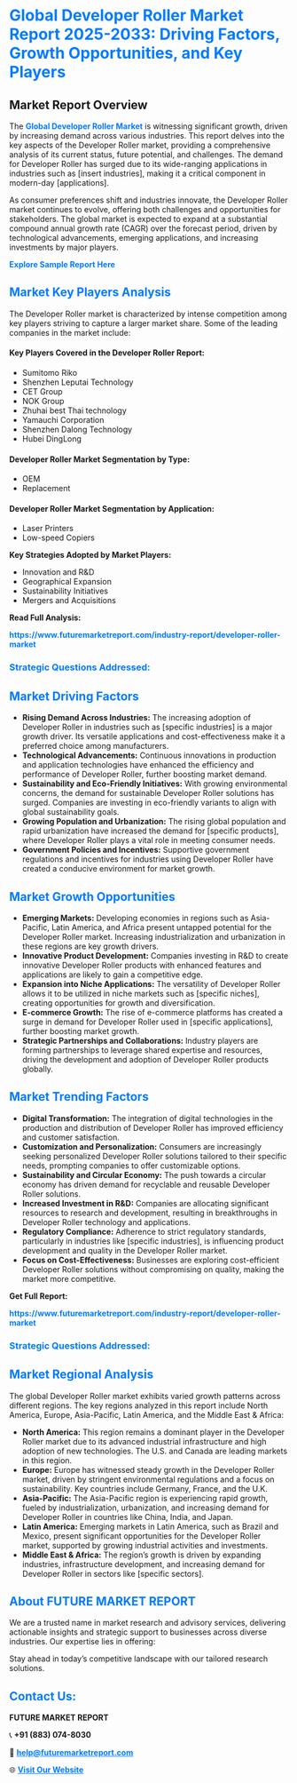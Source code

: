 <h1 style="color: #007BFF;">Global Developer Roller Market Report 2025-2033: Driving Factors, Growth Opportunities, and Key Players</h1>

<section id="overview">
<h2>Market Report Overview</h2>
<p>The <a href="https://www.futuremarketreport.com/industry-report/developer-roller-market" style="color: #007BFF; text-decoration: none;"><strong>Global Developer Roller Market</strong></a> is witnessing significant growth, driven by increasing demand across various industries. This report delves into the key aspects of the Developer Roller market, providing a comprehensive analysis of its current status, future potential, and challenges. The demand for Developer Roller has surged due to its wide-ranging applications in industries such as [insert industries], making it a critical component in modern-day [applications].</p>
<p>As consumer preferences shift and industries innovate, the Developer Roller market continues to evolve, offering both challenges and opportunities for stakeholders. The global market is expected to expand at a substantial compound annual growth rate (CAGR) over the forecast period, driven by technological advancements, emerging applications, and increasing investments by major players.</p>
</section>

<section id="overview">
<p><a href="https://www.futuremarketreport.com/request-sample/reportId=81308" style="color: #007BFF; text-decoration: none;"><strong>Explore Sample Report Here</strong></a></p>
</section>

<section id="key-players">
<h2 style="color: #007BFF;">Market Key Players Analysis</h2>
<p>The Developer Roller market is characterized by intense competition among key players striving to capture a larger market share. Some of the leading companies in the market include:</p>
<h4>Key Players Covered in the Developer Roller Report:</h4>
<ul><li>Sumitomo Riko</li><li>Shenzhen Leputai Technology</li><li>CET Group</li><li>NOK Group</li><li>Zhuhai best Thai technology</li><li>Yamauchi Corporation</li><li>Shenzhen Dalong Technology</li><li>Hubei DingLong</li></ul>
<h4>Developer Roller Market Segmentation by Type:</h4>
<ul><li>OEM</li><li>Replacement</li></ul>

<h4>Developer Roller Market Segmentation by Application:</h4>
<ul><li>Laser Printers</li><li>Low-speed Copiers</li></ul>
<p><strong>Key Strategies Adopted by Market Players:</strong></p>
<ul>
<li>Innovation and R&D</li>
<li>Geographical Expansion</li>
<li>Sustainability Initiatives</li>
<li>Mergers and Acquisitions</li>
</ul>
</section>

<section>
<p><strong>Read Full Analysis: </strong></p><a href="https://www.futuremarketreport.com/industry-report/developer-roller-market" style="color: #007BFF; text-decoration: none;"><strong>https://www.futuremarketreport.com/industry-report/developer-roller-market</strong></a>
<h3 style="color: #007BFF;">Strategic Questions Addressed:</h3>
</section>

<section id="driving-factors">
<h2 style="color: #007BFF;">Market Driving Factors</h2>
<ul>
<li><strong>Rising Demand Across Industries:</strong> The increasing adoption of Developer Roller in industries such as [specific industries] is a major growth driver. Its versatile applications and cost-effectiveness make it a preferred choice among manufacturers.</li>
<li><strong>Technological Advancements:</strong> Continuous innovations in production and application technologies have enhanced the efficiency and performance of Developer Roller, further boosting market demand.</li>
<li><strong>Sustainability and Eco-Friendly Initiatives:</strong> With growing environmental concerns, the demand for sustainable Developer Roller solutions has surged. Companies are investing in eco-friendly variants to align with global sustainability goals.</li>
<li><strong>Growing Population and Urbanization:</strong> The rising global population and rapid urbanization have increased the demand for [specific products], where Developer Roller plays a vital role in meeting consumer needs.</li>
<li><strong>Government Policies and Incentives:</strong> Supportive government regulations and incentives for industries using Developer Roller have created a conducive environment for market growth.</li>
</ul>
</section>

<section id="growth-opportunities">
<h2 style="color: #007BFF;">Market Growth Opportunities</h2>
<ul>
<li><strong>Emerging Markets:</strong> Developing economies in regions such as Asia-Pacific, Latin America, and Africa present untapped potential for the Developer Roller market. Increasing industrialization and urbanization in these regions are key growth drivers.</li>
<li><strong>Innovative Product Development:</strong> Companies investing in R&D to create innovative Developer Roller products with enhanced features and applications are likely to gain a competitive edge.</li>
<li><strong>Expansion into Niche Applications:</strong> The versatility of Developer Roller allows it to be utilized in niche markets such as [specific niches], creating opportunities for growth and diversification.</li>
<li><strong>E-commerce Growth:</strong> The rise of e-commerce platforms has created a surge in demand for Developer Roller used in [specific applications], further boosting market growth.</li>
<li><strong>Strategic Partnerships and Collaborations:</strong> Industry players are forming partnerships to leverage shared expertise and resources, driving the development and adoption of Developer Roller products globally.</li>
</ul>
</section>

<section id="trending-factors">
<h2 style="color: #007BFF;">Market Trending Factors</h2>
<ul>
<li><strong>Digital Transformation:</strong> The integration of digital technologies in the production and distribution of Developer Roller has improved efficiency and customer satisfaction.</li>
<li><strong>Customization and Personalization:</strong> Consumers are increasingly seeking personalized Developer Roller solutions tailored to their specific needs, prompting companies to offer customizable options.</li>
<li><strong>Sustainability and Circular Economy:</strong> The push towards a circular economy has driven demand for recyclable and reusable Developer Roller solutions.</li>
<li><strong>Increased Investment in R&D:</strong> Companies are allocating significant resources to research and development, resulting in breakthroughs in Developer Roller technology and applications.</li>
<li><strong>Regulatory Compliance:</strong> Adherence to strict regulatory standards, particularly in industries like [specific industries], is influencing product development and quality in the Developer Roller market.</li>
<li><strong>Focus on Cost-Effectiveness:</strong> Businesses are exploring cost-efficient Developer Roller solutions without compromising on quality, making the market more competitive.</li>
</ul>
</section>

<section>
<p><strong>Get Full Report: </strong></p><a href="https://www.futuremarketreport.com/industry-report/developer-roller-market" style="color: #007BFF; text-decoration: none;"><strong>https://www.futuremarketreport.com/industry-report/developer-roller-market</strong></a>
<h3 style="color: #007BFF;">Strategic Questions Addressed:</h3>
</section>


<section id="regional-analysis">
<h2 style="color: #007BFF;">Market Regional Analysis</h2>
<p>The global Developer Roller market exhibits varied growth patterns across different regions. The key regions analyzed in this report include North America, Europe, Asia-Pacific, Latin America, and the Middle East & Africa:</p>
<ul>
<li><strong>North America:</strong> This region remains a dominant player in the Developer Roller market due to its advanced industrial infrastructure and high adoption of new technologies. The U.S. and Canada are leading markets in this region.</li>
<li><strong>Europe:</strong> Europe has witnessed steady growth in the Developer Roller market, driven by stringent environmental regulations and a focus on sustainability. Key countries include Germany, France, and the U.K.</li>
<li><strong>Asia-Pacific:</strong> The Asia-Pacific region is experiencing rapid growth, fueled by industrialization, urbanization, and increasing demand for Developer Roller in countries like China, India, and Japan.</li>
<li><strong>Latin America:</strong> Emerging markets in Latin America, such as Brazil and Mexico, present significant opportunities for the Developer Roller market, supported by growing industrial activities and investments.</li>
<li><strong>Middle East & Africa:</strong> The region’s growth is driven by expanding industries, infrastructure development, and increasing demand for Developer Roller in sectors like [specific sectors].</li>
</ul>
</section>

<footer>
<h2 style="color: #007BFF;">About FUTURE MARKET REPORT</h2>
<p>We are a trusted name in market research and advisory services, delivering actionable insights and strategic support to businesses across diverse industries. Our expertise lies in offering:</p>

<p>Stay ahead in today’s competitive landscape with our tailored research solutions.</p>

<h2 style="color: #007BFF;">Contact Us:</h2>
<p><strong>FUTURE MARKET REPORT</strong></p>
<p>📞 <strong>+91 (883) 074-8030</strong></p>
<p>📧 <strong><a href="mailto:help@futuremarketreport.com" style="color: #007BFF;">help@futuremarketreport.com</a></strong></p>
<p>🌐 <strong><a href="https://www.futuremarketreport.com/" style="color: #007BFF;">Visit Our Website</a></strong></p>
</footer>